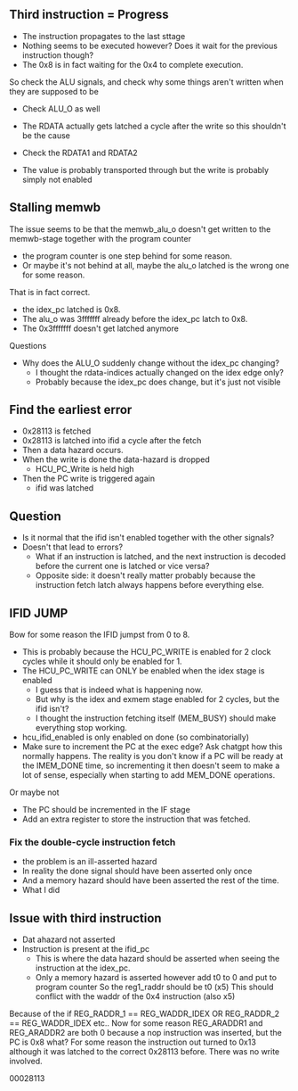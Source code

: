 ## Third instruction = Progress
- The instruction propagates to the last sttage
- Nothing seems to be executed however?
Does it wait for the previous instruction though?
- The 0x8 is in fact waiting for the 0x4 to complete execution.

So check the ALU signals, and check why some things aren't written when they are supposed to be
- Check ALU_O as well

- The RDATA actually gets latched a cycle after the write so this shouldn't be the cause
- Check the RDATA1 and RDATA2
- The value is probably transported through but the write is probably simply not enabled

## Stalling memwb
The issue seems to be that the memwb_alu_o doesn't get written to the memwb-stage together with the program counter
- the program counter is one step behind for some reason.
- Or maybe it's not behind at all, maybe the alu_o latched is the wrong one for some reason.

That is in fact correct.

- the idex_pc latched is 0x8.
- The alu_o was 3fffffff already before the idex_pc latch to 0x8.
- The 0x3fffffff doesn't get latched anymore 

Questions
- Why does the ALU_O suddenly change without the idex_pc changing?
	- I thought the rdata-indices actually changed on the idex edge only?
	- Probably because the idex_pc does change, but it's just not visible

## Find the earliest error
- 0x28113 is fetched
- 0x28113 is latched into ifid a cycle after the fetch
- Then a data hazard occurs.
- When the write is done the data-hazard is dropped
	- HCU_PC_Write is held high
- Then the PC write is triggered again
	- ifid was latched

## Question
- Is it normal that the ifid isn't enabled together with the other signals?
- Doesn't that lead to errors?
	- What if an instruction is latched, and the next instruction is decoded before the current one is latched or vice versa?
	- Opposite side: it doesn't really matter probably because the instruction fetch latch always happens before everything else.


## IFID JUMP
Bow for some reason the IFID jumpst from 0 to 8.
- This is probably because the HCU_PC_WRITE is enabled for 2 clock cycles while it should only be enabled for 1.
- The HCU_PC_WRITE can ONLY be enabled when the idex stage is enabled
	- I guess that is indeed what is happening now.
	- But why is the idex and exmem stage enabled for 2 cycles, but the ifid isn't?
	- I thought the instruction fetching itself (MEM_BUSY) should make everything stop working.
- hcu_ifid_enabled is only enabled on done (so combinatorially)
- Make sure to increment the PC at the exec edge? Ask chatgpt how this normally happens.
The reality is you don't know if a PC will be ready at the IMEM_DONE time, so incrementing it then doesn't seem to make a lot of sense, especially when starting to add MEM_DONE operations.

Or maybe not
- The PC should be incremented in the IF stage
- Add an extra register to store the instruction that was fetched.

### Fix the double-cycle instruction fetch
- the problem is an ill-asserted hazard
- In reality the done signal should have been asserted only once
- And a memory hazard should have been asserted the rest of the time.
- What I did


## Issue with third instruction
- Dat ahazard not asserted
- Instruction is present at the ifid_pc
	- This is where the data hazard should be asserted when seeing the instruction at the idex_pc.
	- Only a memory hazard is asserted however
add t0 to 0 and put to program counter
So the reg1_raddr should be t0 (x5)
This should conflict with the waddr of the 0x4 instruction (also x5)

Because of the if REG_RADDR_1 == REG_WADDR_IDEX OR REG_RADDR_2 == REG_WADDR_IDEX etc..
Now for some reason REG_ARADDR1 and REG_ARADDR2 are both 0
because a nop instruction was inserted, but the PC is 0x8 what?
For some reason the instruction out turned to 0x13 although it was latched to the correct 0x28113 before.
There was no write involved.



00028113
